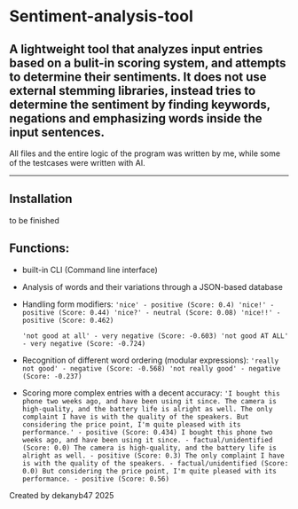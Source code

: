 # Sentiment-analysis-tool
## A lightweight tool that analyzes input entries based on a bulit-in scoring system, and attempts to determine their sentiments. It does not use external stemming libraries, instead tries to determine the sentiment by finding keywords, negations and emphasizing words inside the input sentences.

All files and the entire logic of the program was written by me, while some of the testcases were written with AI.

---

## Installation
  to be finished

## Functions:
- built-in CLI (Command line interface)
- Analysis of words and their variations through a JSON-based database
- Handling form modifiers:
  `'nice' - positive (Score: 0.4)
'nice!' - positive (Score: 0.44)
'nice?' - neutral (Score: 0.08)
'nice!!' - positive (Score: 0.462)`

  `'not good at all' - very negative (Score: -0.603)
'not good AT ALL' - very negative (Score: -0.724)`
- Recognition of different word ordering (modular expressions):
   `'really not good' - negative (Score: -0.568)
  'not really good' - negative (Score: -0.237)`
- Scoring more complex entries with a decent accuracy:
  `'I bought this phone two weeks ago, and have been using it since. The camera is high-quality, and the battery life is alright as well. The only complaint I have is with the quality of the speakers. But considering the price point, I'm quite pleased with its performance.' - positive (Score: 0.434)
    I bought this phone two weeks ago, and have been using it since. - factual/unidentified (Score: 0.0)
    The camera is high-quality, and the battery life is alright as well. - positive (Score: 0.3)
    The only complaint I have is with the quality of the speakers. - factual/unidentified (Score: 0.0)
    But considering the price point, I'm quite pleased with its performance. - positive (Score: 0.56)`

Created by dekanyb47
2025
